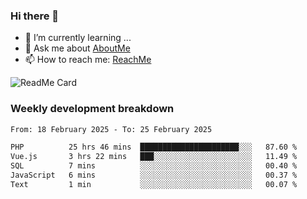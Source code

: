 ### Hi there 👋

- 🌱 I’m currently learning ...
- 💬 Ask me about [AboutMe](https://www.itzcy.com/about)
- 📫 How to reach me: [ReachMe](https://www.itzcy.com/about)

![ReadMe Card](https://github-readme-stats-ten-gilt.vercel.app/api?username=SuperChenYun&show_icons=true&title_color=fff&icon_color=79ff97&text_color=9f9f9f&bg_color=151515&hide_border=true)

### Weekly development breakdown
<!--START_SECTION:waka-->

```txt
From: 18 February 2025 - To: 25 February 2025

PHP          25 hrs 46 mins  ██████████████████████░░░   87.60 %
Vue.js       3 hrs 22 mins   ███░░░░░░░░░░░░░░░░░░░░░░   11.49 %
SQL          7 mins          ░░░░░░░░░░░░░░░░░░░░░░░░░   00.40 %
JavaScript   6 mins          ░░░░░░░░░░░░░░░░░░░░░░░░░   00.37 %
Text         1 min           ░░░░░░░░░░░░░░░░░░░░░░░░░   00.07 %
```

<!--END_SECTION:waka-->
